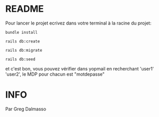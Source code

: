 # README

Pour lancer le projet ecrivez dans votre terminal à la racine du projet:

`bundle install`

`rails db:create`

`rails db:migrate`

`rails db:seed`

et c'est bon, vous pouvez vérifier dans yopmail en recherchant 'user1' 'user2', le MDP pour chacun est "motdepasse"

# INFO
Par Greg Dalmasso